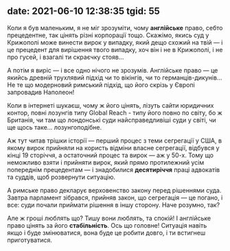 date: 2021-06-10 12:38:35
tgid: 55
----

Коли я був маленьким, я не міг зрозуміти, чому **англійське** право, себто прецедентне, так цінять різні корпорації тощо. Скажімо, якись суд у Крижополі може винести вирок у випадку, який дещо схожий на твій — і це прецедент для вирішення твого випадку, хоч він і не в Крижополі, і не про гусей, і взагалі ти скраєчку стояв…

А потім я виріс — і все одно нічого не зрозумів. Англійське право — це якийсь древній трухлявий підхід чи то вікінгів, чи то германців-дикунів… Не те що модерновий римський підхід, що його скрізь у Європі запровадив Наполеон!

Коли в інтернеті шукаєш, чому ж його цінять, лізуть сайти юридичних контор, повні лозунгів типу Global Reach - типу його повно по світу, бо ж Британія, чи там що лондонські суди найсправедливіші суди у світі, чи ще щось таке… лозунгоподібне. 

Аж тут читав трішки історії — перший процес з теми сегрегації у США, в якому вирок прийняли на користь відміни власне сегрегації, відбувся у кінці 19 сторіччя, а остаточний процес та вирок — аж у 50-х. Тому що неможливо взяти і прийняти вирок, який прямо протилежний усім попереднім прецедентам — і знадобилися **десятиріччя** праці адвокатів та суддів, щоб розвернути ситуацію.

А римське право декларує верховенство закону перед рішеннями суда. Завтра парламент зібрався, прийняв закон, що сегрегація — це погано, і все: суди почали приймати рішення в іншу сторону. Наче розумно, так?

Але ж гроші люблять що? Тишу вони люблять, та спокій! І англійське право цінять за його **стабільність**. Ось що головне! Ситуація навіть якщо і буде змінюватися, вона буде це робити довго, і ти встигнеш приготуватися.